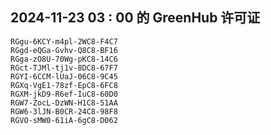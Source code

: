 ## 2024-11-23 03 : 00 的 GreenHub 许可证
```
RGgu-6KCY-m4pl-2WC8-F4C7
RGgd-eQGa-Gvhv-Q8C8-BF16
RGga-zO8U-70Wg-pKC8-14C6
RGct-TJMl-tj1v-8DC8-67F7
RGYI-6CCM-lUaJ-06C8-9C45
RGXq-VgE1-78zf-EpC8-6FC8
RGXM-jkD9-R6ef-IuC8-60D0
RGW7-ZocL-DzWN-H1C8-51AA
RGW6-3lJN-B0CR-24C8-98F8
RGVO-sMW0-61iA-6gC8-D062
```
